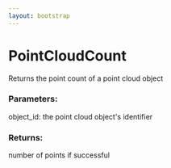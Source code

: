 ```yaml
---
layout: bootstrap
---
```


# PointCloudCount

Returns the point count of a point cloud object
        

### Parameters:

object_id: the point cloud object's identifier
        

### Returns:


number of points if successful
        
